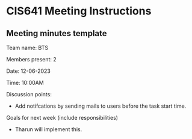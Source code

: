 # CIS641 Meeting Instructions

## Meeting minutes template

Team name: BTS

Members present: 2

Date: 12-06-2023

Time: 10:00AM

Discussion points:

* Add notifcations by sending mails to users before the task start time.

Goals for next week (include responsibilities)

* Tharun will implement this.
